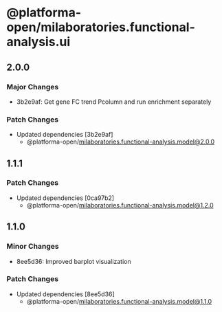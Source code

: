 # @platforma-open/milaboratories.functional-analysis.ui

## 2.0.0

### Major Changes

- 3b2e9af: Get gene FC trend Pcolumn and run enrichment separately

### Patch Changes

- Updated dependencies [3b2e9af]
  - @platforma-open/milaboratories.functional-analysis.model@2.0.0

## 1.1.1

### Patch Changes

- Updated dependencies [0ca97b2]
  - @platforma-open/milaboratories.functional-analysis.model@1.2.0

## 1.1.0

### Minor Changes

- 8ee5d36: Improved barplot visualization

### Patch Changes

- Updated dependencies [8ee5d36]
  - @platforma-open/milaboratories.functional-analysis.model@1.1.0
